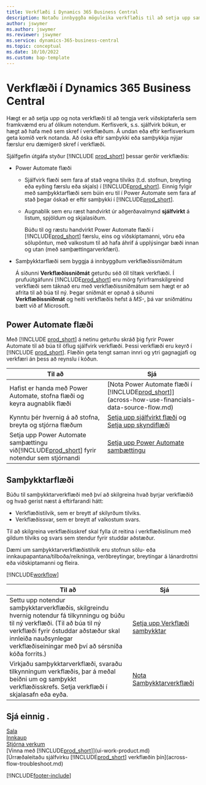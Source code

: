 ```yaml
---
title: Verkflæði í Dynamics 365 Business Central
description: Notaðu innbyggða möguleika verkflæðis til að setja upp samþykktarverkflæði til að bæta við sjálfvirk verkflæði sem byggja á Power Automate. Hægt er að setja upp skref til að úthluta verkum á mismunandi fólk sem hluti af mismunandi verkum viðskiptaferla.
author: jswymer
ms.author: jswymer
ms.reviewer: jswymer
ms.service: dynamics-365-business-central
ms.topic: conceptual
ms.date: 10/10/2022
ms.custom: bap-template
---
```

# <a name="workflows-in-dynamics-365-business-central"></a>Verkflæði í Dynamics 365 Business Central

Hægt er að setja upp og nota verkflæði til að tengja verk viðskiptaferla sem framkvæmd eru af ólíkum notendum. Kerfisverk, s.s. sjálfvirk bókun, er hægt að hafa með sem skref í verkflæðum. Á undan eða eftir kerfisverkum geta komið verk notanda. Að óska eftir samþykki eða samþykkja nýjar færslur eru dæmigerð skref í verkflæði.

Sjálfgefin útgáfa styður [!INCLUDE [prod_short](includes/prod_short.md)] þessar gerðir verkflæðis:
  
* Power Automate flæði

  * Sjálfvirk flæði sem fara af stað vegna tilviks (t.d. stofnun, breyting eða eyðing færslu eða skjals) í [!INCLUDE[prod_short](includes/prod_short.md)]. Einnig fylgir með samþykktarflæði sem búin eru til í Power Automate sem fara af stað þegar óskað er eftir samþykki í [!INCLUDE[prod_short](includes/prod_short.md)].
  * Augnablik sem eru ræst handvirkt úr aðgerðavalmynd **sjálfvirkt** á listum, spjöldum og skjalasíðum.

    Búðu til og ræstu handvirkt Power Automate flæði í [!INCLUDE[prod_short](includes/prod_short.md)] færslu, eins og viðskiptamanni, vöru eða sölupöntun, með valkostum til að hafa áhrif á upplýsingar bæði innan og utan (með samþættingarverkfæri).

* Samþykktarflæði sem byggja á innbyggðum verkflæðissniðmátum

  Á síðunni **Verkflæðissniðmát** geturðu séð öll tiltæk verkflæði. Í prufuútgáfunni [!INCLUDE[prod_short](includes/prod_short.md)] eru mörg fyrirframskilgreind verkflæði sem táknað eru með verkflæðissniðmátum sem hægt er að afrita til að búa til ný. Þegar sniðmát er opnað á síðunni **Verkflæðissniðmát** og heiti verkflæðis hefst á *MS-*, þá var sniðmátinu bætt við af Microsoft.

## <a name="power-automate-flows"></a>Power Automate flæði

Með [!INCLUDE [prod_short](includes/prod_short.md)] á netinu geturðu skráð þig fyrir Power Automate til að búa til öflug sjálfvirk verkflæði. Þessi verkflæði eru keyrð í [!INCLUDE [prod_short](includes/prod_short.md)]. Flæðin geta tengt saman innri og ytri gagnagjafi og verkfæri án þess að reynslu í kóðun.

|**Til að** |**Sjá**|
|-------|-------|
|Hafist er handa með Power Automate, stofna flæði og keyra augnablik flæði|[Nota Power Automate flæði í [!INCLUDE[prod_short](includes/prod_short.md)]](across-how-use-financials-data-source-flow.md)|
|Kynntu þér hvernig á að stofna, breyta og stjórna flæðum|[Setja upp sjálfvirkt flæði](/dynamics365/business-central/dev-itpro/powerplatform/automate-workflows) og [Setja upp skyndiflæði](/dynamics365/business-central/dev-itpro/powerplatform/instant-flows)|
|Setja upp Power Automate samþættingu við[!INCLUDE[prod_short](includes/prod_short.md)] fyrir notendur sem stjórnandi|[Setja upp Power Automate samþættingu](/dynamics365/business-central/dev-itpro/powerplatform/power-automate-setup)|

## <a name="approval-workflows"></a>Samþykktarflæði

Búðu til samþykktarverkflæði með því að skilgreina hvað byrjar verkflæðið og hvað gerist næst á eftirfarandi hátt:

* Verkflæðistilvik, sem er breytt af skilyrðum tilviks.
* Verkflæðissvar, sem er breytt af valkostum svars.

Til að skilgreina verkflæðisskref skal fylla út reitina í verkflæðislínum með gildum tilviks og svars sem stendur fyrir studdar aðstæður.

Dæmi um samþykktarverkflæðistilvik eru stofnun sölu- eða innkaupapantana/tilboða/reikninga, verðbreytingar, breytingar á lánardrottni eða viðskiptamanni og fleira.

[!INCLUDE[workflow](includes/workflow.md)]

| **Til að** | **Sjá** |
|--|--|
| Settu upp notendur samþykktarverkflæðis, skilgreindu hvernig notendur fá tilkynningu og búðu til ný verkflæði. (Til að búa til ný verkflæði fyrir óstuddar aðstæður skal innleiða nauðsynlegar verkflæðiseiningar með því að sérsníða kóða forrits.) | [Setja upp Verkflæði samþykktar](across-set-up-workflows.md) |
| Virkjaðu samþykktarverkflæði, svaraðu tilkynningum verkflæðis, þar á meðal beiðni um og samþykkt verkflæðisskrefs. Setja verkflæði í skjalasafn eða eyða. | [Nota Samþykktarverkflæði](across-use-workflows.md) |

<!--
| Integrate company data with Power Automate workflows, using both internal and external sources and events to create and automate tasks or workflows. | [Use Power Automate Flows in [!INCLUDE[prod_short](includes/prod_short.md)]](across-how-use-financials-data-source-flow.md) |-->

## <a name="see-also"></a>Sjá einnig .

[Sala](sales-manage-sales.md)  
[Innkaup](purchasing-manage-purchasing.md)  
[Stjórna verkum](projects-manage-projects.md)  
[Vinna með [!INCLUDE[prod_short](includes/prod_short.md)]](ui-work-product.md)  
[Úrræðaleitaðu sjálfvirku [!INCLUDE[prod_short](includes/prod_short.md)] verkflæðin þín](across-flow-troubleshoot.md)  


[!INCLUDE[footer-include](includes/footer-banner.md)]
